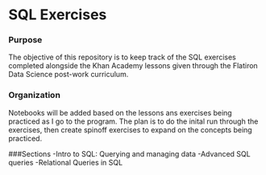 # SQL Exercises

### Purpose

The objective of this repository is to keep track of the SQL exercises completed alongside the Khan Academy lessons given 
through the Flatiron Data Science post-work curriculum.

### Organization

Notebooks will be added based on the lessons ans exercises being practiced as I go to the program. The plan is to do the inital
run through the exercises, then create spinoff exercises to expand on the concepts being practiced.

###Sections
-Intro to SQL: Querying and managing data
-Advanced SQL queries
-Relational Queries in SQL
